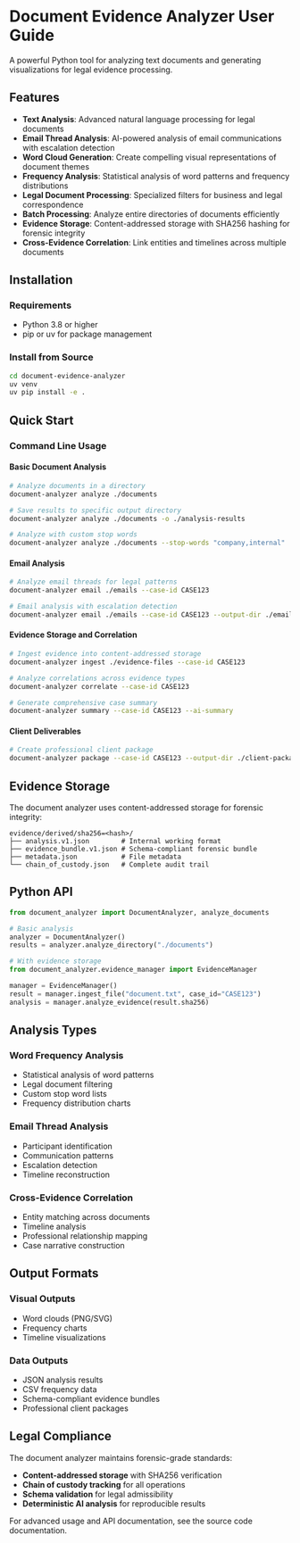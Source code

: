 # Document Evidence Analyzer User Guide

A powerful Python tool for analyzing text documents and generating visualizations for legal evidence processing.

## Features

- **Text Analysis**: Advanced natural language processing for legal documents
- **Email Thread Analysis**: AI-powered analysis of email communications with escalation detection
- **Word Cloud Generation**: Create compelling visual representations of document themes
- **Frequency Analysis**: Statistical analysis of word patterns and frequency distributions
- **Legal Document Processing**: Specialized filters for business and legal correspondence
- **Batch Processing**: Analyze entire directories of documents efficiently
- **Evidence Storage**: Content-addressed storage with SHA256 hashing for forensic integrity
- **Cross-Evidence Correlation**: Link entities and timelines across multiple documents

## Installation

### Requirements
- Python 3.8 or higher
- pip or uv for package management

### Install from Source
```bash
cd document-evidence-analyzer
uv venv
uv pip install -e .
```

## Quick Start

### Command Line Usage

#### Basic Document Analysis
```bash
# Analyze documents in a directory
document-analyzer analyze ./documents

# Save results to specific output directory
document-analyzer analyze ./documents -o ./analysis-results

# Analyze with custom stop words
document-analyzer analyze ./documents --stop-words "company,internal"
```

#### Email Analysis
```bash
# Analyze email threads for legal patterns
document-analyzer email ./emails --case-id CASE123

# Email analysis with escalation detection
document-analyzer email ./emails --case-id CASE123 --output-dir ./email-analysis
```

#### Evidence Storage and Correlation
```bash
# Ingest evidence into content-addressed storage
document-analyzer ingest ./evidence-files --case-id CASE123

# Analyze correlations across evidence types
document-analyzer correlate --case-id CASE123

# Generate comprehensive case summary
document-analyzer summary --case-id CASE123 --ai-summary
```

#### Client Deliverables
```bash
# Create professional client package
document-analyzer package --case-id CASE123 --output-dir ./client-packages --format zip
```

## Evidence Storage

The document analyzer uses content-addressed storage for forensic integrity:

```
evidence/derived/sha256=<hash>/
├── analysis.v1.json        # Internal working format
├── evidence_bundle.v1.json # Schema-compliant forensic bundle
├── metadata.json           # File metadata
└── chain_of_custody.json   # Complete audit trail
```

## Python API

```python
from document_analyzer import DocumentAnalyzer, analyze_documents

# Basic analysis
analyzer = DocumentAnalyzer()
results = analyzer.analyze_directory("./documents")

# With evidence storage
from document_analyzer.evidence_manager import EvidenceManager

manager = EvidenceManager()
result = manager.ingest_file("document.txt", case_id="CASE123")
analysis = manager.analyze_evidence(result.sha256)
```

## Analysis Types

### Word Frequency Analysis
- Statistical analysis of word patterns
- Legal document filtering
- Custom stop word lists
- Frequency distribution charts

### Email Thread Analysis
- Participant identification
- Communication patterns
- Escalation detection
- Timeline reconstruction

### Cross-Evidence Correlation
- Entity matching across documents
- Timeline analysis
- Professional relationship mapping
- Case narrative construction

## Output Formats

### Visual Outputs
- Word clouds (PNG/SVG)
- Frequency charts
- Timeline visualizations

### Data Outputs
- JSON analysis results
- CSV frequency data
- Schema-compliant evidence bundles
- Professional client packages

## Legal Compliance

The document analyzer maintains forensic-grade standards:
- **Content-addressed storage** with SHA256 verification
- **Chain of custody tracking** for all operations
- **Schema validation** for legal admissibility
- **Deterministic AI analysis** for reproducible results

For advanced usage and API documentation, see the source code documentation.
